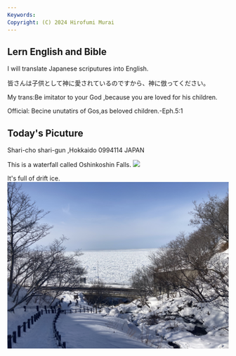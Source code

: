 ```yaml
---
Keywords:
Copyright: (C) 2024 Hirofumi Murai
---
```


## Lern English and Bible

I will translate Japanese scriputures into English.

皆さんは子供として神に愛されているのですから、神に倣ってください。

My trans:Be imitator to your God ,because you are loved for his children. 

Official: Becine unutatirs of Gos,as beloved children.-Eph.5:1




##  Today's Picuture

Shari-cho shari-gun ,Hokkaido 0994114 JAPAN

This is a waterfall called Oshinkoshin Falls.
![](IMG_0118.jpeg)


It's full of drift ice.
![](IMG_0119.jpeg)
